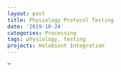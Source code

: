 ```yaml
---
layout: post
title: Physiology Protocol Testing
date: '2019-10-24'
categories: Processing
tags: physiology, testing
projects: Holobiont Integration
---
```



''



